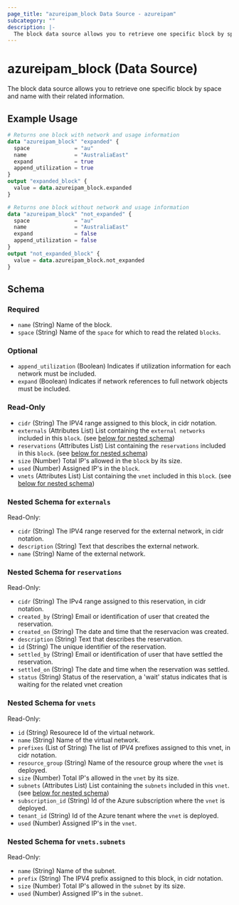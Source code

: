 ```yaml
---
page_title: "azureipam_block Data Source - azureipam"
subcategory: ""
description: |-
  The block data source allows you to retrieve one specific block by space and name with their related information.
---
```


# azureipam_block (Data Source)

The block data source allows you to retrieve one specific block by space and name with their related information.

## Example Usage

```terraform
# Returns one block with network and usage information
data "azureipam_block" "expanded" {
  space              = "au"
  name               = "AustraliaEast"
  expand             = true
  append_utilization = true
}
output "expanded_block" {
  value = data.azureipam_block.expanded
}

# Returns one block without network and usage information
data "azureipam_block" "not_expanded" {
  space              = "au"
  name               = "AustraliaEast"
  expand             = false
  append_utilization = false
}
output "not_expanded_block" {
  value = data.azureipam_block.not_expanded
}
```

<!-- schema generated by tfplugindocs -->
## Schema

### Required

- `name` (String) Name of the block.
- `space` (String) Name of the `space` for which to read the related `blocks`.

### Optional

- `append_utilization` (Boolean) Indicates if utilization information for each network must be included.
- `expand` (Boolean) Indicates if network references to full network objects must be included.

### Read-Only

- `cidr` (String) The IPV4 range assigned to this block, in cidr notation.
- `externals` (Attributes List) List containing the `external networks` included in this `block`. (see [below for nested schema](#nestedatt--externals))
- `reservations` (Attributes List) List containing the `reservations` included in this `block`. (see [below for nested schema](#nestedatt--reservations))
- `size` (Number) Total IP's allowed in the `block` by its size.
- `used` (Number) Assigned IP's in the `block`.
- `vnets` (Attributes List) List containing the `vnet` included in this `block`. (see [below for nested schema](#nestedatt--vnets))

<a id="nestedatt--externals"></a>
### Nested Schema for `externals`

Read-Only:

- `cidr` (String) The IPV4 range reserved for the external network, in cidr notation.
- `description` (String) Text that describes the external network.
- `name` (String) Name of the external network.


<a id="nestedatt--reservations"></a>
### Nested Schema for `reservations`

Read-Only:

- `cidr` (String) The IPv4 range assigned to this reservation, in cidr notation.
- `created_by` (String) Email or identification of user that created the reservation.
- `created_on` (String) The date and time that the reservacion was created.
- `description` (String) Text that describes the reservation.
- `id` (String) The unique identifier of the reservation.
- `settled_by` (String) Email or identification of user that have settled the reservation.
- `settled_on` (String) The date and time when the reservation was settled.
- `status` (String) Status of the reservation, a 'wait' status indicates that is waiting for the related vnet creation


<a id="nestedatt--vnets"></a>
### Nested Schema for `vnets`

Read-Only:

- `id` (String) Resourece Id of the virtual network.
- `name` (String) Name of the virtual network.
- `prefixes` (List of String) The list of IPV4 prefixes assigned to this vnet, in cidr notation.
- `resource_group` (String) Name of the resource group where the `vnet` is deployed.
- `size` (Number) Total IP's allowed in the `vnet` by its size.
- `subnets` (Attributes List) List containing the `subnets` included in this `vnet`. (see [below for nested schema](#nestedatt--vnets--subnets))
- `subscription_id` (String) Id of the Azure subscription where the `vnet` is deployed.
- `tenant_id` (String) Id of the Azure tenant where the `vnet` is deployed.
- `used` (Number) Assigned IP's in the `vnet`.

<a id="nestedatt--vnets--subnets"></a>
### Nested Schema for `vnets.subnets`

Read-Only:

- `name` (String) Name of the subnet.
- `prefix` (String) The IPV4 prefix assigned to this block, in cidr notation.
- `size` (Number) Total IP's allowed in the `subnet` by its size.
- `used` (Number) Assigned IP's in the `subnet`.